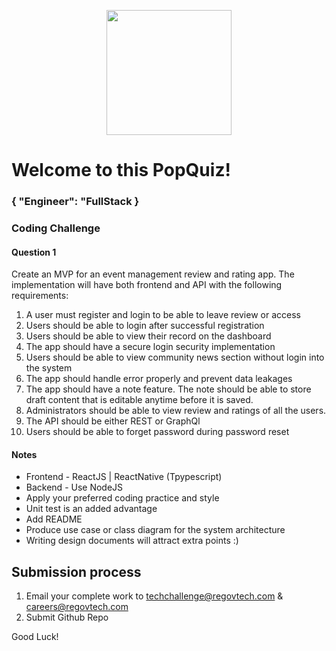 <p align="center"> 
    <img src="https://regov-store.s3.ap-southeast-1.amazonaws.com/REGOV+Logo_CMYK.png" width="200" >
</p>

# Welcome to this PopQuiz!
### { "Engineer": "FullStack }

### Coding Challenge

#### Question 1

Create an MVP for an event management review and rating app. The implementation will have both frontend and API with the following requirements:

1. A user must register and login to be able to leave review or access
2. Users should be able to login after successful registration
3. Users should be able to view their record on the dashboard
4. The app should have a secure login security implementation
5. Users should be able to view community news section without login into the system
6. The app should handle error properly and prevent data leakages
7. The app should have a note feature. The note should be able to store draft content that is editable anytime before it is saved.
8. Administrators should be able to view review and ratings of all the users.
9. The API should be either REST or GraphQl
10. Users should be able to forget password during password reset


#### Notes

- Frontend - ReactJS | ReactNative (Tpypescript)
- Backend - Use NodeJS
- Apply your preferred coding practice and style
- Unit test is an added advantage
- Add README
- Produce use case or class diagram for the system architecture 
- Writing design documents will attract extra points :)


## Submission process

1. Email your complete work to techchallenge@regovtech.com & careers@regovtech.com
2. Submit Github Repo

Good Luck!
